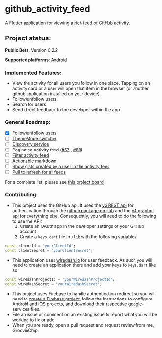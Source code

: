 # github_activity_feed

A Flutter application for viewing a rich feed of GitHub activity.

## Project status:
**Public Beta**: Version 0.2.2

**Supported platforms**: Android

### Implemented Features:
- View the activity for all users you follow in one place. Tapping on an activity card or a user will
open that item in the browser (or another github application installed on your device).
- Follow/unfollow users
- Search for users
- Send direct feedback to the developer within the app

### General Roadmap:
- [x] Follow/unfollow users
- [ ] [ThemeMode switcher](https://github.com/GroovinChip/GitHub-Activity-Feed/issues/8)
- [ ] [Discovery service](https://github.com/GroovinChip/GitHub-Activity-Feed/issues/56)
- [ ] Paginated activity feed ([#57](https://github.com/GroovinChip/GitHub-Activity-Feed/issues/57) , [#58](https://github.com/GroovinChip/GitHub-Activity-Feed/issues/58))
- [ ] [Filter activity feed](https://github.com/GroovinChip/GitHub-Activity-Feed/issues/51)
- [ ] [Actionable markdown](https://github.com/GroovinChip/GitHub-Activity-Feed/issues/48)
- [ ] [Show gists created by a user in the activity feed](https://github.com/GroovinChip/GitHub-Activity-Feed/issues/38)
- [ ] [Pull to refresh for all feeds](https://github.com/GroovinChip/GitHub-Activity-Feed/issues/21)

For a complete list, please see [this project board](https://github.com/GroovinChip/GitHub-Activity-Feed/projects/3)

### Contributing:
- This project uses the GitHub api. It uses the [v3 REST api](https://developer.github.com/v3/) for authentication through the [github package on pub](https://pub.dev/packages/github)
and the [v4 graphql api](https://developer.github.com/v4/) for everything else. Consequently, you will need to do the following to use the API:
    1. Create an OAuth app in the developer settings of your GitHub account
    2. Create a `keys.dart` file in `/lib` with the following variables:
```dart
const clientId = 'yourClientId';
const clientSecret = 'yourClientSecret';
```
- This application uses [wiredash.io](https://wiredash.io) for user feedback. As such you will need to create an application there and add your keys to `keys.dart` like so:
```dart
const wiredashProjectId = 'yourWiredashProjectId';
const wiredashSecret = 'yourWiredashSecret';
```
- This project uses Firebase to handle authentication redirect so you will need to [create a Firebase
project](https://console.firebase.google.com), follow the instructions to configure Android and iOS projects,
and download their respective google-services files.
- File an issue or comment on an existing issue to report what you will be working to fix or add
- When you are ready, open a pull request and request review from me, GroovinChip.
